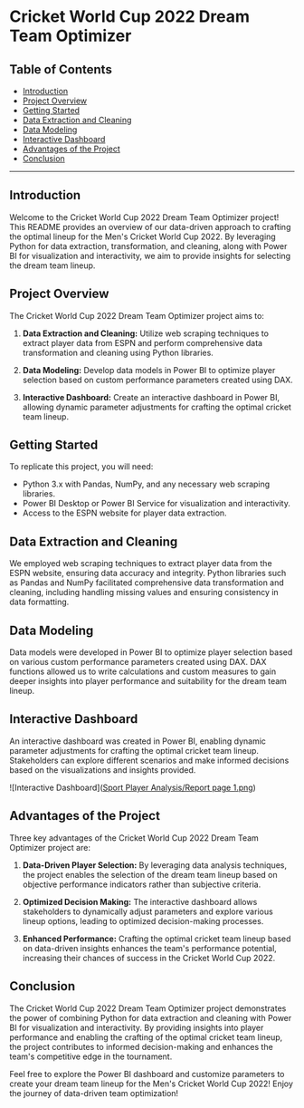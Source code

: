 # Cricket World Cup 2022 Dream Team Optimizer

## Table of Contents

- [Introduction](#introduction)
- [Project Overview](#project-overview)
- [Getting Started](#getting-started)
- [Data Extraction and Cleaning](#data-extraction-and-cleaning)
- [Data Modeling](#data-modeling)
- [Interactive Dashboard](#interactive-dashboard)
- [Advantages of the Project](#advantages-of-the-project)
- [Conclusion](#conclusion)

---

## Introduction

Welcome to the Cricket World Cup 2022 Dream Team Optimizer project! This README provides an overview of our data-driven approach to crafting the optimal lineup for the Men's Cricket World Cup 2022. By leveraging Python for data extraction, transformation, and cleaning, along with Power BI for visualization and interactivity, we aim to provide insights for selecting the dream team lineup.

## Project Overview

The Cricket World Cup 2022 Dream Team Optimizer project aims to:

1. **Data Extraction and Cleaning:** Utilize web scraping techniques to extract player data from ESPN and perform comprehensive data transformation and cleaning using Python libraries.

2. **Data Modeling:** Develop data models in Power BI to optimize player selection based on custom performance parameters created using DAX.

3. **Interactive Dashboard:** Create an interactive dashboard in Power BI, allowing dynamic parameter adjustments for crafting the optimal cricket team lineup.

## Getting Started

To replicate this project, you will need:

- Python 3.x with Pandas, NumPy, and any necessary web scraping libraries.
- Power BI Desktop or Power BI Service for visualization and interactivity.
- Access to the ESPN website for player data extraction.

## Data Extraction and Cleaning

We employed web scraping techniques to extract player data from the ESPN website, ensuring data accuracy and integrity. Python libraries such as Pandas and NumPy facilitated comprehensive data transformation and cleaning, including handling missing values and ensuring consistency in data formatting.

## Data Modeling

Data models were developed in Power BI to optimize player selection based on various custom performance parameters created using DAX. DAX functions allowed us to write calculations and custom measures to gain deeper insights into player performance and suitability for the dream team lineup.

## Interactive Dashboard

An interactive dashboard was created in Power BI, enabling dynamic parameter adjustments for crafting the optimal cricket team lineup. Stakeholders can explore different scenarios and make informed decisions based on the visualizations and insights provided.

![Interactive Dashboard]([Sport Player Analysis/Report page 1.png](https://github.com/NoopurWagh/Portfolio/blob/main/Sport%20Player%20Analysis/Report%20page%201.png))

## Advantages of the Project

Three key advantages of the Cricket World Cup 2022 Dream Team Optimizer project are:

1. **Data-Driven Player Selection:** By leveraging data analysis techniques, the project enables the selection of the dream team lineup based on objective performance indicators rather than subjective criteria.

2. **Optimized Decision Making:** The interactive dashboard allows stakeholders to dynamically adjust parameters and explore various lineup options, leading to optimized decision-making processes.

3. **Enhanced Performance:** Crafting the optimal cricket team lineup based on data-driven insights enhances the team's performance potential, increasing their chances of success in the Cricket World Cup 2022.

## Conclusion

The Cricket World Cup 2022 Dream Team Optimizer project demonstrates the power of combining Python for data extraction and cleaning with Power BI for visualization and interactivity. By providing insights into player performance and enabling the crafting of the optimal cricket team lineup, the project contributes to informed decision-making and enhances the team's competitive edge in the tournament.

Feel free to explore the Power BI dashboard and customize parameters to create your dream team lineup for the Men's Cricket World Cup 2022! Enjoy the journey of data-driven team optimization!


